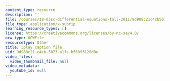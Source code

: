 ```yaml
---
content_type: resource
description: ''
file: /courses/18-03sc-differential-equations-fall-2011/9d988c21c4cb5073a1feb56093120d8e_tVzaX9u6YAE.vtt
file_type: application/x-subrip
learning_resource_types: []
license: https://creativecommons.org/licenses/by-nc-sa/4.0/
ocw_type: OCWFile
resourcetype: Other
title: 3play caption file
uid: 9d988c21-c4cb-5073-a1fe-b56093120d8e
video_files:
  video_thumbnail_file: null
video_metadata:
  youtube_id: null
---
```

